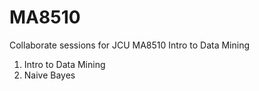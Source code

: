 # MA8510
Collaborate sessions for JCU MA8510 Intro to Data Mining

1. Intro to Data Mining
2. Naive Bayes
